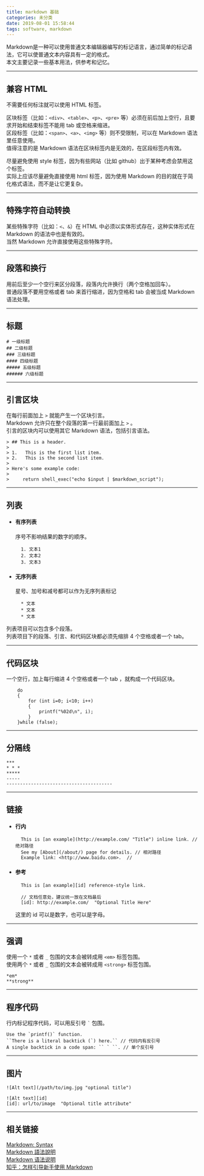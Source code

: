 ```yaml
---
title: markdown 基础
categories: 未分类
date: 2019-08-01 15:58:44
tags: software, markdown
---
```


Markdown是一种可以使用普通文本编辑器编写的标记语言，通过简单的标记语法，它可以使普通文本内容具有一定的格式。  
本文主要记录一些基本用法，供参考和记忆。
<!--more-->

***
## 兼容 HTML

不需要任何标注就可以使用 HTML 标签。

区块标签（比如：`<div>`、`<table>`、`<p>`、`<pre>` 等）必须在前后加上空行，且要求开始和结束标签不能用 tab 或空格来缩进。  
区段标签（比如：`<span>`、`<a>`、`<img>` 等）则不受限制，可以在 Markdown 语法里任意使用。  
值得注意的是 Markdown 语法在区块标签内是无效的，在区段标签内有效。

尽量避免使用 style 标签，因为有些网站（比如 github）出于某种考虑会禁用这个标签。  
实际上应该尽量避免直接使用 html 标签，因为使用 Markdown 的目的就在于简化格式语法，而不是让它更复杂。

***
## 特殊字符自动转换

某些特殊字符（比如：`<`、`&`）在 HTML 中必须以实体形式存在，这种实体形式在 Markdown 的语法中也是有效的。  
当然 Markdown 允许直接使用这些特殊字符。

***
## 段落和换行

用前后至少一个空行来区分段落，段落内允许换行（两个空格加回车）。  
普通段落不要用空格或者 tab 来首行缩进，因为空格和 tab 会被当成 Markdown 语法处理。

***
## 标题

    # 一级标题
    ## 二级标题
    ### 三级标题
    #### 四级标题
    ##### 五级标题
    ###### 六级标题

***
## 引言区块

在每行前面加上 `>` 就能产生一个区块引言。  
Markdown 允许只在整个段落的第一行最前面加上 `>` 。  
引言的区块内可以使用其它 Markdown 语法，包括引言语法。

    > ## This is a header.
    > 
    > 1.   This is the first list item.
    > 2.   This is the second list item.
    > 
    > Here's some example code:
    > 
    >     return shell_exec("echo $input | $markdown_script");

***
## 列表

* #### 有序列表
    序号不影响结果的数字的顺序。

        1. 文本1
        2. 文本2
        3. 文本3

* #### 无序列表
    星号、加号和减号都可以作为无序列表标记

        * 文本
        * 文本
        * 文本

列表项目可以包含多个段落。  
列表项目下的段落、引言、和代码区块都必须先缩排 4 个空格或者一个 tab。

***
## 代码区块

一个空行，加上每行缩进 4 个空格或者一个 tab ，就构成一个代码区块。
    
        do
        {
            for (int i=0; i<10; i++)
            {
                printf("%02d\n", i);
            }
        }while (false);

***
## 分隔线
    
    ***
    * * *
    *****
    -----
    ---------------------------------------

***
## 链接

* #### 行内
    
        This is [an example](http://example.com/ "Title") inline link. // 绝对路径
        See my [About](/about/) page for details. // 相对路径
        Example link: <http://www.baidu.com>.  //

* #### 参考

        This is [an example][id] reference-style link.
        
        // 文档任意处，建议统一放在文档最后
        [id]: http://example.com/  "Optional Title Here"

    这里的 id 可以是数字，也可以是字母。

***
## 强调

使用一个 `*` 或者 `_` 包围的文本会被转成用 `<em>` 标签包围。  
使用两个 `*` 或者 `_` 包围的文本会被转成用 `<strong>` 标签包围。

    *em*
    **strong**

***
## 程序代码

行内标记程序代码，可以用反引号 `` ` `` 包围。
    
    Use the `printf()` function.
    ``There is a literal backtick (`) here.`` // 代码内有反引号
    A single backtick in a code span: `` ` ``. // 单个反引号

***
## 图片

    ![Alt text](/path/to/img.jpg "optional title")
    
    ![Alt text][id]
    [id]: url/to/image  "Optional title attribute"

***
## 相关链接

[Markdown: Syntax][1]  
[Markdown 語法說明][2]  
[Markdown 语法说明][3]  
[知乎：怎样引导新手使用 Markdown][4]  

  [1]: http://daringfireball.net/projects/markdown/syntax
  [2]: http://markdown.tw/
  [3]: http://www.ituring.com.cn/article/504
  [4]: http://www.zhihu.com/question/20409634

